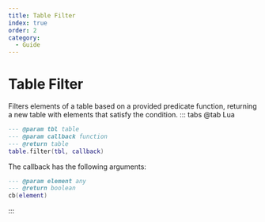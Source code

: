 ```yaml
---
title: Table Filter
index: true
order: 2
category:
  - Guide
---
```


# Table Filter
Filters elements of a table based on a provided predicate function, returning a new table with elements that satisfy the condition.
::: tabs
@tab Lua
```lua
--- @param tbl table
--- @param callback function
--- @return table
table.filter(tbl, callback)
```
The callback has the following arguments:
```lua
--- @param element any
--- @return boolean
cb(element)
```
:::